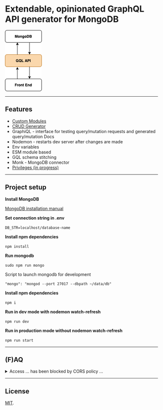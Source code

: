 # Extendable, opinionated GraphQL API generator for MongoDB

![Graphql generator](doc/images/graphql-api-generator.png)

---

## Features

* [Custom Modules](/doc/custom-modules.md)
* [CRUD Generator](/doc/generator.md)  
* GraphiQL - interface for testing query/mutation requests and generated query/mutation Docs
* Nodemon - restarts dev server after changes are made
* Env variables
* ESM module based
* GQL schema stitching
* Monk - MongoDB connector
* [Privileges (in progress)](/doc/api-privileges.md)

---


## Project setup

**Install MongoDB**

[MongoDB installation manual](https://docs.mongodb.com/manual/installation/)

**Set connection string in .env**

```DB_STR=localhost/database-name```

**Install npm dependencies**

```npm install```

**Run mongodb**

```sudo npm run mongo```

Script to launch mongodb for development  

```
"mongo": "mongod --port 27017 --dbpath ~/data/db"
```

**Install npm dependencies**

```npm i```

**Run in dev mode with nodemon watch-refresh**

```npm run dev```

**Run in production mode without nodemon watch-refresh**

```npm run start```

---
 
## (F)AQ

<details>
  <summary>Access ... has been blocked by CORS policy ...</summary>

*Error:*

```
Access to XMLHttpRequest at 'http://localhost:4000/graphql' from origin 'http://localhost:3000' has been blocked by CORS policy: Response to preflight request doesn't pass access control check: No 'Access-Control-Allow-Origin' header is present on the requested resource.
```

*Solution:*

Use https://github.com/expressjs/cors middleware.  
Specify origin that makes requests to GQL API server.  

</details>
 
---

 
## License

[MIT](LICENSE).
